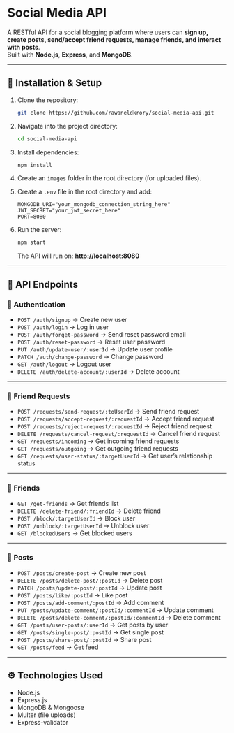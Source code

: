 # Social Media API

A RESTful API for a social blogging platform where users can **sign up, create posts, send/accept friend requests, manage friends, and interact with posts**.  
Built with **Node.js**, **Express**, and **MongoDB**.

---

## 🚀 Installation & Setup

1. Clone the repository:
   ```bash
   git clone https://github.com/rawaneldkrory/social-media-api.git
   ```

2. Navigate into the project directory:
   ```bash
   cd social-media-api
   ```

3. Install dependencies:
   ```bash
   npm install
   ```

4. Create an `images` folder in the root directory (for uploaded files).

5. Create a `.env` file in the root directory and add:

   ```env
   MONGODB_URI="your_mongodb_connection_string_here"
   JWT_SECRET="your_jwt_secret_here"
   PORT=8080
   ```

6. Run the server:
   ```bash
   npm start
   ```
   The API will run on: **http://localhost:8080**

---

## 📌 API Endpoints

### 🔑 Authentication
- `POST /auth/signup` → Create new user  
- `POST /auth/login` → Log in user  
- `POST /auth/forget-password` → Send reset password email  
- `POST /auth/reset-password` → Reset user password  
- `PUT /auth/update-user/:userId` → Update user profile  
- `PATCH /auth/change-password` → Change password  
- `GET /auth/logout` → Logout user  
- `DELETE /auth/delete-account/:userId` → Delete account  

---

### 👥 Friend Requests
- `POST /requests/send-request/:toUserId` → Send friend request  
- `POST /requests/accept-request/:requestId` → Accept friend request  
- `POST /requests/reject-request/:requestId` → Reject friend request  
- `DELETE /requests/cancel-request/:requestId` → Cancel friend request  
- `GET /requests/incoming` → Get incoming friend requests  
- `GET /requests/outgoing` → Get outgoing friend requests  
- `GET /requests/user-status/:targetUserId` → Get user’s relationship status  

---

### 👫 Friends
- `GET /get-friends` → Get friends list  
- `DELETE /delete-friend/:friendId` → Delete friend  
- `POST /block/:targetUserId` → Block user  
- `POST /unblock/:targetUserId` → Unblock user  
- `GET /blockedUsers` → Get blocked users  

---

### 📝 Posts
- `POST /posts/create-post` → Create new post  
- `DELETE /posts/delete-post/:postId` → Delete post  
- `PATCH /posts/update-post/:postId` → Update post  
- `POST /posts/like/:postId` → Like post  
- `POST /posts/add-comment/:postId` → Add comment  
- `PUT /posts/update-comment/:postId/:commentId` → Update comment  
- `DELETE /posts/delete-comment/:postId/:commentId` → Delete comment  
- `GET /posts/user-posts/:userId` → Get posts by user  
- `GET /posts/single-post/:postId` → Get single post  
- `POST /posts/share-post/:postId` → Share post  
- `GET /posts/feed` → Get feed  

---

## ⚙️ Technologies Used
- Node.js  
- Express.js  
- MongoDB & Mongoose  
- Multer (file uploads)  
- Express-validator  
